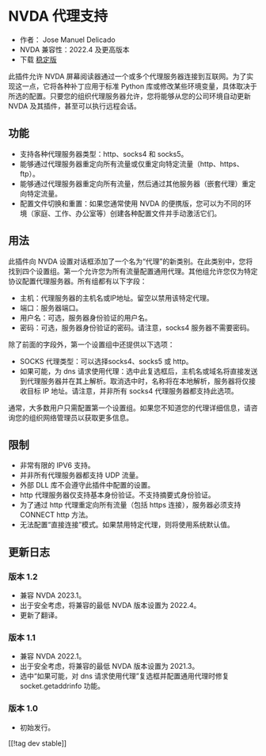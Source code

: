 # NVDA 代理支持 #

* 作者： Jose Manuel Delicado
* NVDA 兼容性：2022.4 及更高版本
* 下载 [稳定版][1]

此插件允许 NVDA 屏幕阅读器通过一个或多个代理服务器连接到互联网。为了实现这一点，它将各种补丁应用于标准 Python
库或修改某些环境变量，具体取决于所选的配置。只要您的组织代理服务器允许，您将能够从您的公司环境自动更新 NVDA 及其插件，甚至可以执行远程会话。

## 功能

* 支持各种代理服务器类型：http、socks4 和 socks5。
* 能够通过代理服务器重定向所有流量或仅重定向特定流量（http、https、ftp）。
* 能够通过代理服务器重定向所有流量，然后通过其他服务器（嵌套代理）重定向特定流量。
* 配置文件切换和重置：如果您通常使用 NVDA 的便携版，您可以为不同的环境（家庭、工作、办公室等）创建各种配置文件并手动激活它们。

## 用法

此插件向 NVDA
设置对话框添加了一个名为“代理”的新类别。在此类别中，您将找到四个设置组。第一个允许您为所有流量配置通用代理。其他组允许您仅为特定协议配置代理服务器。所有组都有以下字段：

* 主机：代理服务器的主机名或IP地址。留空以禁用该特定代理。
* 端口：服务器端口。
* 用户名：可选，服务器身份验证的用户名。
* 密码：可选，服务器身份验证的密码。请注意，socks4 服务器不需要密码。

除了前面的字段外，第一个设置组中还提供以下选项：

* SOCKS 代理类型：可以选择socks4、socks5 或 http。
* 如果可能，为 dns 请求使用代理：选中此复选框后，主机名或域名将直接发送到代理服务器并在其上解析。取消选中时，名称将在本地解析，服务器将仅接收目标
  IP 地址。请注意，并非所有 socks4 代理服务器都支持此选项。

通常，大多数用户只需配置第一个设置组。如果您不知道您的代理详细信息，请咨询您的组织网络管理员以获取更多信息。

## 限制

* 非常有限的 IPV6 支持。
* 并非所有代理服务器都支持 UDP 流量。
* 外部 DLL 库不会遵守此插件中配置的设置。
* http 代理服务器仅支持基本身份验证。不支持摘要式身份验证。
* 为了通过 http 代理重定向所有流量（包括 https 连接），服务器必须支持 CONNECT http 方法。
* 无法配置“直接连接”模式。如果禁用特定代理，则将使用系统默认值。

## 更新日志

### 版本 1.2

* 兼容 NVDA 2023.1。
* 出于安全考虑，将兼容的最低 NVDA 版本设置为 2022.4。
* 更新了翻译。

### 版本 1.1

* 兼容 NVDA 2022.1。
* 出于安全考虑，将兼容的最低 NVDA 版本设置为 2021.3。
* 选中“如果可能，对 dns 请求使用代理”复选框并配置通用代理时修复 socket.getaddrinfo 功能。

### 版本 1.0

* 初始发行。

[[!tag dev stable]]

[1]: https://addons.nvda-project.org/files/get.php?file=nvdaproxy
